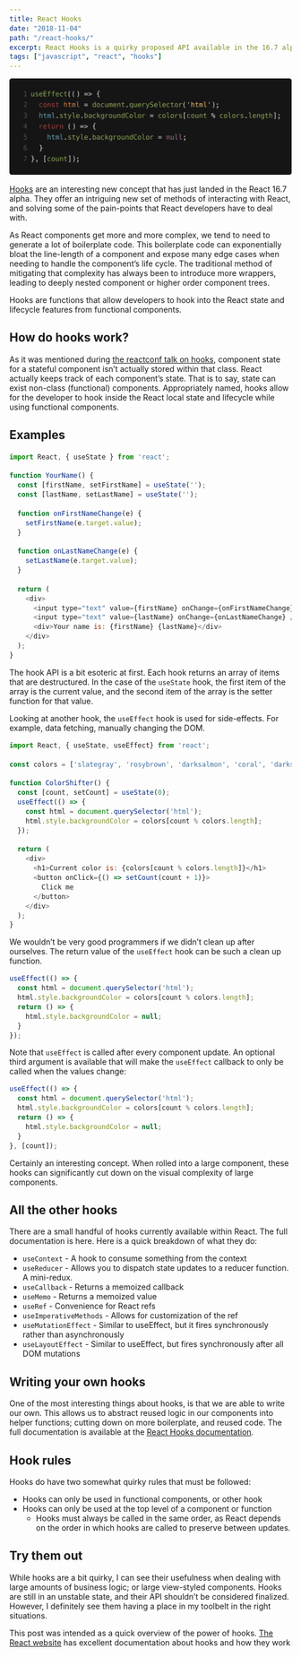 ```yaml
---
title: React Hooks
date: "2018-11-04"
path: "/react-hooks/"
excerpt: React Hooks is a quirky proposed API available in the 16.7 alpha, allowing developers to more easily separate concerns and reuse logic related to component lifecycle. Let's have a quick look at how to use them. 
tags: ["javascript", "react", "hooks"]
---
```


![Example hook](./hooks.png)

[Hooks](https://reactjs.org/docs/hooks-intro.html) are an interesting new concept that has just landed in the React 16.7 alpha. They offer an intriguing new set of methods of interacting with React, and solving some of the pain-points that React developers have to deal with.

As React components get more and more complex, we tend to need to generate a lot of boilerplate code. This boilerplate code can exponentially bloat the line-length of a component and expose many edge cases when needing to handle the component’s life cycle. The traditional method of mitigating that complexity has always been to introduce more wrappers, leading to deeply nested component or higher order component trees.

Hooks are functions that allow developers to hook into the React state and lifecycle features from functional components.


## How do hooks work?

As it was mentioned during [the reactconf talk on hooks](https://www.youtube.com/watch?v=dpw9EHDh2bM), component state for a stateful component isn’t actually stored within that class. React actually keeps track of each component’s state. That is to say, state can exist non-class (functional) components. Appropriately named, hooks allow for the developer to hook inside the React local state and lifecycle while using functional components.


## Examples

```javascript
import React, { useState } from 'react';

function YourName() {
  const [firstName, setFirstName] = useState('');
  const [lastName, setLastName] = useState('');

  function onFirstNameChange(e) {
    setFirstName(e.target.value);
  }

  function onLastNameChange(e) {
    setLastName(e.target.value);
  }

  return (
    <div>
      <input type="text" value={firstName} onChange={onFirstNameChange} />
      <input type="text" value={lastName} onChange={onLastNameChange} />
      <div>Your name is: {firstName} {lastName}</div>
    </div>
  );
}
```

The hook API is a bit esoteric at first. Each hook returns an array of items that are destructured. In the case of the `useState` hook, the first item of the array is the current value, and the second item of the array is the setter function for that value.

Looking at another hook, the `useEffect` hook is used for side-effects. For example, data fetching, manually changing the DOM.

```javascript
import React, { useState, useEffect} from 'react';

const colors = ['slategray', 'rosybrown', 'darksalmon', 'coral', 'darkseagreen'];

function ColorShifter() {
  const [count, setCount] = useState(0);
  useEffect(() => {
    const html = document.querySelector('html');
    html.style.backgroundColor = colors[count % colors.length];
  });

  return (
    <div>
      <h1>Current color is: {colors[count % colors.length]}</h1>
      <button onClick={() => setCount(count + 1)}>
        Click me
      </button>
    </div>
  );
}
```

We wouldn’t be very good programmers if we didn’t clean up after ourselves. The return value of the `useEffect` hook can be such a clean up function.

```javascript
useEffect(() => {
  const html = document.querySelector('html');
  html.style.backgroundColor = colors[count % colors.length];
  return () => {
    html.style.backgroundColor = null;
  }
});
```

Note that `useEffect` is called after every component update. An optional third argument is available that will make the `useEffect` callback to only be called when the values change:

```javascript
useEffect(() => {
  const html = document.querySelector('html');
  html.style.backgroundColor = colors[count % colors.length];
  return () => {
    html.style.backgroundColor = null;
  }
}, [count]);
```

Certainly an interesting concept. When rolled into a large component, these hooks can significantly cut down on the visual complexity of large components.


## All the other hooks

There are a small handful of hooks currently available within React. The full documentation is here. Here is a quick breakdown of what they do:

- `useContext` - A hook to consume something from the context
- `useReducer` - Allows you to dispatch state updates to a reducer function. A mini-redux.
- `useCallback` - Returns a memoized callback
- `useMemo` - Returns a memoized value
- `useRef` - Convenience for React refs
- `useImperativeMethods` - Allows for customization of the ref
- `useMutationEffect` - Similar to useEffect, but it fires synchronously rather than asynchronously
- `useLayoutEffect` - Similar to useEffect, but fires synchronously after all DOM mutations


## Writing your own hooks

One of the most interesting things about hooks, is that we are able to write our own. This allows us to abstract reused logic in our components into helper functions; cutting down on more boilerplate, and reused code. The full documentation is available at the [React Hooks documentation](https://reactjs.org/docs/hooks-custom.html).


## Hook rules

Hooks do have two somewhat quirky rules that must be followed:

- Hooks can only be used in functional components, or other hook
- Hooks can only be used at the top level of a component or function
  - Hooks must always be called in the same order, as React depends on the order in which hooks are called to preserve between updates.


## Try them out

While hooks are a bit quirky, I can see their usefulness when dealing with large amounts of business logic; or large view-styled components. Hooks are still in an unstable state, and their API shouldn’t be considered finalized. However, I definitely see them having a place in my toolbelt in the right situations.

This post was intended as a quick overview of the power of hooks. [The React website](https://reactjs.org/docs/hooks-intro.html) has excellent documentation about hooks and how they work
